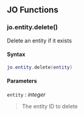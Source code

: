 
## JO Functions

### jo.entity.delete()

<!-- @include: ./slots/headers.md#server|jo.entity.delete -->

Delete an entity if it exists <br>

<!-- @include: ./slots/descriptions.md#server|jo.entity.delete -->

#### Syntax

```lua
jo.entity.delete(entity)
```

#### Parameters

`entity` : _integer_
> The entity ID to delete
>

<!-- @include: ./slots/examples.md#server|jo.entity.delete -->

<!-- @include: ./slots/footers.md#server|jo.entity.delete -->

